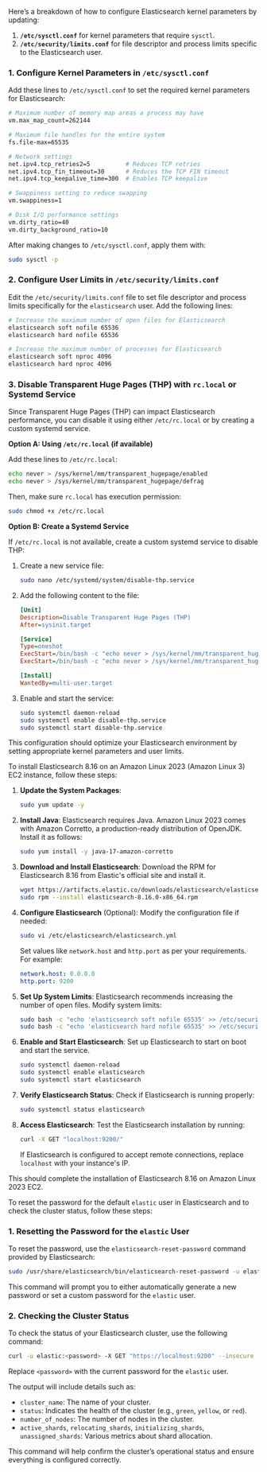 Here’s a breakdown of how to configure Elasticsearch kernel parameters by updating:

1. **`/etc/sysctl.conf`** for kernel parameters that require `sysctl`.
2. **`/etc/security/limits.conf`** for file descriptor and process limits specific to the Elasticsearch user.

### 1. **Configure Kernel Parameters in `/etc/sysctl.conf`**
Add these lines to `/etc/sysctl.conf` to set the required kernel parameters for Elasticsearch:

```bash
# Maximum number of memory map areas a process may have
vm.max_map_count=262144

# Maximum file handles for the entire system
fs.file-max=65535

# Network settings
net.ipv4.tcp_retries2=5          # Reduces TCP retries
net.ipv4.tcp_fin_timeout=30      # Reduces the TCP FIN timeout
net.ipv4.tcp_keepalive_time=300  # Enables TCP keepalive

# Swappiness setting to reduce swapping
vm.swappiness=1

# Disk I/O performance settings
vm.dirty_ratio=40
vm.dirty_background_ratio=10
```

After making changes to `/etc/sysctl.conf`, apply them with:

```bash
sudo sysctl -p
```

### 2. **Configure User Limits in `/etc/security/limits.conf`**
Edit the `/etc/security/limits.conf` file to set file descriptor and process limits specifically for the `elasticsearch` user. Add the following lines:

```bash
# Increase the maximum number of open files for Elasticsearch
elasticsearch soft nofile 65536
elasticsearch hard nofile 65536

# Increase the maximum number of processes for Elasticsearch
elasticsearch soft nproc 4096
elasticsearch hard nproc 4096
```

### 3. **Disable Transparent Huge Pages (THP) with `rc.local` or Systemd Service**

Since Transparent Huge Pages (THP) can impact Elasticsearch performance, you can disable it using either `/etc/rc.local` or by creating a custom systemd service.

**Option A: Using `/etc/rc.local` (if available)**

Add these lines to `/etc/rc.local`:

```bash
echo never > /sys/kernel/mm/transparent_hugepage/enabled
echo never > /sys/kernel/mm/transparent_hugepage/defrag
```

Then, make sure `rc.local` has execution permission:

```bash
sudo chmod +x /etc/rc.local
```

**Option B: Create a Systemd Service**

If `/etc/rc.local` is not available, create a custom systemd service to disable THP:

1. Create a new service file:

   ```bash
   sudo nano /etc/systemd/system/disable-thp.service
   ```

2. Add the following content to the file:

   ```ini
   [Unit]
   Description=Disable Transparent Huge Pages (THP)
   After=sysinit.target

   [Service]
   Type=oneshot
   ExecStart=/bin/bash -c "echo never > /sys/kernel/mm/transparent_hugepage/enabled"
   ExecStart=/bin/bash -c "echo never > /sys/kernel/mm/transparent_hugepage/defrag"

   [Install]
   WantedBy=multi-user.target
   ```

3. Enable and start the service:

   ```bash
   sudo systemctl daemon-reload
   sudo systemctl enable disable-thp.service
   sudo systemctl start disable-thp.service
   ```

This configuration should optimize your Elasticsearch environment by setting appropriate kernel parameters and user limits.

To install Elasticsearch 8.16 on an Amazon Linux 2023 (Amazon Linux 3) EC2 instance, follow these steps:

1. **Update the System Packages**:
   ```bash
   sudo yum update -y
   ```

2. **Install Java**:
   Elasticsearch requires Java. Amazon Linux 2023 comes with Amazon Corretto, a production-ready distribution of OpenJDK. Install it as follows:
   ```bash
   sudo yum install -y java-17-amazon-corretto
   ```

3. **Download and Install Elasticsearch**:
   Download the RPM for Elasticsearch 8.16 from Elastic's official site and install it.

   ```bash
   wget https://artifacts.elastic.co/downloads/elasticsearch/elasticsearch-8.16.0-x86_64.rpm
   sudo rpm --install elasticsearch-8.16.0-x86_64.rpm
   ```

4. **Configure Elasticsearch** (Optional):
   Modify the configuration file if needed:
   ```bash
   sudo vi /etc/elasticsearch/elasticsearch.yml
   ```
   Set values like `network.host` and `http.port` as per your requirements. For example:
   ```yaml
   network.host: 0.0.0.0
   http.port: 9200
   ```

5. **Set Up System Limits**:
   Elasticsearch recommends increasing the number of open files. Modify system limits:
   ```bash
   sudo bash -c "echo 'elasticsearch soft nofile 65535' >> /etc/security/limits.conf"
   sudo bash -c "echo 'elasticsearch hard nofile 65535' >> /etc/security/limits.conf"
   ```

6. **Enable and Start Elasticsearch**:
   Set up Elasticsearch to start on boot and start the service.
   ```bash
   sudo systemctl daemon-reload
   sudo systemctl enable elasticsearch
   sudo systemctl start elasticsearch
   ```

7. **Verify Elasticsearch Status**:
   Check if Elasticsearch is running properly:
   ```bash
   sudo systemctl status elasticsearch
   ```

8. **Access Elasticsearch**:
   Test the Elasticsearch installation by running:
   ```bash
   curl -X GET "localhost:9200/"
   ```
   If Elasticsearch is configured to accept remote connections, replace `localhost` with your instance's IP.

This should complete the installation of Elasticsearch 8.16 on Amazon Linux 2023 EC2. 

To reset the password for the default `elastic` user in Elasticsearch and to check the cluster status, follow these steps:

### 1. Resetting the Password for the `elastic` User
To reset the password, use the `elasticsearch-reset-password` command provided by Elasticsearch:

```bash
sudo /usr/share/elasticsearch/bin/elasticsearch-reset-password -u elastic
```

This command will prompt you to either automatically generate a new password or set a custom password for the `elastic` user.

### 2. Checking the Cluster Status
To check the status of your Elasticsearch cluster, use the following command:

```bash
curl -u elastic:<password> -X GET "https://localhost:9200" --insecure
```

Replace `<password>` with the current password for the `elastic` user.

The output will include details such as:
- `cluster_name`: The name of your cluster.
- `status`: Indicates the health of the cluster (e.g., `green`, `yellow`, or `red`).
- `number_of_nodes`: The number of nodes in the cluster.
- `active_shards`, `relocating_shards`, `initializing_shards`, `unassigned_shards`: Various metrics about shard allocation.

This command will help confirm the cluster’s operational status and ensure everything is configured correctly.
